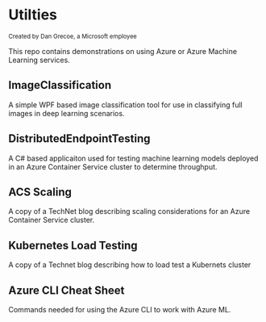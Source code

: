 # Utilties
<sup>Created by Dan Grecoe, a Microsoft employee</sup>

This repo contains demonstrations on using Azure or Azure Machine Learning services.

## ImageClassification
A simple WPF based image classification tool for use in classifying full images in deep learning scenarios.

## DistributedEndpointTesting
A C# based applicaiton used for testing machine learning models deployed in an Azure Container Service cluster to determine throughput.

## ACS Scaling
A copy of a TechNet blog describing scaling considerations for an Azure Container Service cluster.

## Kubernetes Load Testing
A copy of a Technet blog describing how to load test a Kubernets cluster

## Azure CLI Cheat Sheet
Commands needed for using the Azure CLI to work with Azure ML.